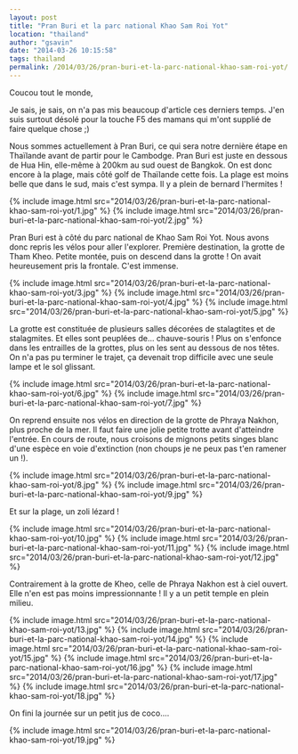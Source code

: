 ```yaml
---
layout: post
title: "Pran Buri et la parc national Khao Sam Roi Yot"
location: "thailand"
author: "gsavin"
date: "2014-03-26 10:15:58"
tags: thailand
permalink: /2014/03/26/pran-buri-et-la-parc-national-khao-sam-roi-yot/
---
```

Coucou tout le monde,

Je sais, je sais, on n'a pas mis beaucoup d'article ces derniers temps. J'en suis surtout désolé pour la touche F5 des mamans qui m'ont supplié de faire quelque chose ;)

Nous sommes actuellement à Pran Buri, ce qui sera notre dernière étape en Thaïlande avant de partir pour le Cambodge. Pran Buri est juste en dessous de Hua Hin, elle-même à 200km au sud ouest de Bangkok. On est donc encore à la plage, mais côté golf de Thaïlande cette fois. La plage est moins belle que dans le sud, mais c'est sympa. Il y a plein de bernard l'hermites !

{% include image.html src="2014/03/26/pran-buri-et-la-parc-national-khao-sam-roi-yot/1.jpg" %}
{% include image.html src="2014/03/26/pran-buri-et-la-parc-national-khao-sam-roi-yot/2.jpg" %}

Pran Buri est à côté du parc national de Khao Sam Roi Yot. Nous avons donc repris les vélos pour aller l'explorer. Première destination, la grotte de Tham Kheo. Petite montée, puis on descend dans la grotte ! On avait heureusement pris la frontale. C'est immense.

{% include image.html src="2014/03/26/pran-buri-et-la-parc-national-khao-sam-roi-yot/3.jpg" %}
{% include image.html src="2014/03/26/pran-buri-et-la-parc-national-khao-sam-roi-yot/4.jpg" %}
{% include image.html src="2014/03/26/pran-buri-et-la-parc-national-khao-sam-roi-yot/5.jpg" %}

La grotte est constituée de plusieurs salles décorées de stalagtites et de stalagmites. Et elles sont peuplées de... chauve-souris ! Plus on s'enfonce dans les entrailles de la grottes, plus on les sent au dessous de nos têtes. On n'a pas pu terminer le trajet, ça devenait trop difficile avec une seule lampe et le sol glissant.

{% include image.html src="2014/03/26/pran-buri-et-la-parc-national-khao-sam-roi-yot/6.jpg" %}
{% include image.html src="2014/03/26/pran-buri-et-la-parc-national-khao-sam-roi-yot/7.jpg" %}

On reprend ensuite nos vélos en direction de la grotte de Phraya Nakhon, plus proche de la mer. Il faut faire une jolie petite trotte avant d'atteindre l'entrée. En cours de route, nous croisons de mignons petits singes blanc d'une espèce en voie d'extinction (non choups je ne peux pas t'en ramener un !).

{% include image.html src="2014/03/26/pran-buri-et-la-parc-national-khao-sam-roi-yot/8.jpg" %}
{% include image.html src="2014/03/26/pran-buri-et-la-parc-national-khao-sam-roi-yot/9.jpg" %}

Et sur la plage, un zoli lézard !

{% include image.html src="2014/03/26/pran-buri-et-la-parc-national-khao-sam-roi-yot/10.jpg" %}
{% include image.html src="2014/03/26/pran-buri-et-la-parc-national-khao-sam-roi-yot/11.jpg" %}
{% include image.html src="2014/03/26/pran-buri-et-la-parc-national-khao-sam-roi-yot/12.jpg" %}

Contrairement à la grotte de Kheo, celle de Phraya Nakhon est à ciel ouvert. Elle n'en est pas moins impressionnante ! Il y a un petit temple en plein milieu.

{% include image.html src="2014/03/26/pran-buri-et-la-parc-national-khao-sam-roi-yot/13.jpg" %}
{% include image.html src="2014/03/26/pran-buri-et-la-parc-national-khao-sam-roi-yot/14.jpg" %}
{% include image.html src="2014/03/26/pran-buri-et-la-parc-national-khao-sam-roi-yot/15.jpg" %}
{% include image.html src="2014/03/26/pran-buri-et-la-parc-national-khao-sam-roi-yot/16.jpg" %}
{% include image.html src="2014/03/26/pran-buri-et-la-parc-national-khao-sam-roi-yot/17.jpg" %}
{% include image.html src="2014/03/26/pran-buri-et-la-parc-national-khao-sam-roi-yot/18.jpg" %}

On fini la journée sur un petit jus de coco....

{% include image.html src="2014/03/26/pran-buri-et-la-parc-national-khao-sam-roi-yot/19.jpg" %}
